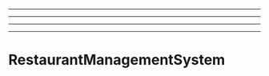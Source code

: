 ---------------------------------------
----------------------------------------------------------------------------------------------------
----------------------------------------------------------------------------------------------------
----------------------------------------------------------------------------------------------------
# RestaurantManagementSystem
